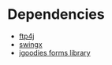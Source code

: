 Dependencies
============
 * [ftp4j](http://www.sauronsoftware.it/projects/ftp4j/)
 * [swingx](http://swingx.java.net/)
 * [jgoodies forms library](http://www.jgoodies.com/freeware/forms/index.html)
